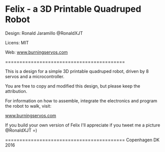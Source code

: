 Felix - a 3D Printable Quadruped Robot
==========================================
Design: Ronald Jaramillo @RonaldXJT

Licens: MIT

Web:    www.burningservos.com

==========================================

This is a design for a simple 3D printable quadruped robot,
driven by 8 servos and a microcontroller.

You are free to copy and modified this design, but please keep
the attribution.

For information on how to assemble, integrate the electronics
and program the robot to walk, visit:

www.burningservos.com

If you build your own version of Felix I'll appreciate if you tweet me
a picture @RonaldXJT  =)

==========================================
Copenhagen DK 2016


